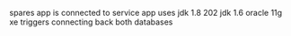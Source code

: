 spares app is connected to service app
uses jdk 1.8 202
jdk 1.6
oracle 11g xe
triggers connecting back both databases

